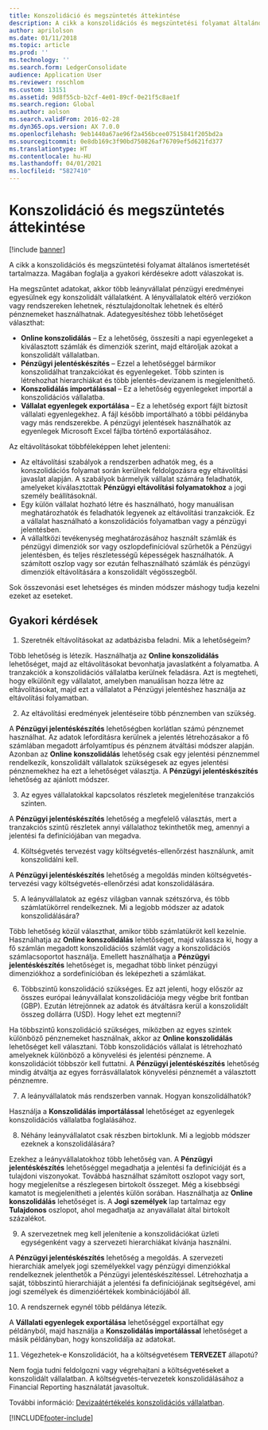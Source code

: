 ```yaml
---
title: Konszolidáció és megszüntetés áttekintése
description: A cikk a konszolidációs és megszüntetési folyamat általános ismertetését tartalmazza. Magában foglalja a gyakori kérdésekre adott válaszokat is.
author: aprilolson
ms.date: 01/11/2018
ms.topic: article
ms.prod: ''
ms.technology: ''
ms.search.form: LedgerConsolidate
audience: Application User
ms.reviewer: roschlom
ms.custom: 13151
ms.assetid: 9d8f55cb-b2cf-4e01-89cf-0e21f5c8ae1f
ms.search.region: Global
ms.author: aolson
ms.search.validFrom: 2016-02-28
ms.dyn365.ops.version: AX 7.0.0
ms.openlocfilehash: 9eb1440a67ae96f2a456bcee07515841f205bd2a
ms.sourcegitcommit: 0e8db169c3f90bd750826af76709ef5d621fd377
ms.translationtype: HT
ms.contentlocale: hu-HU
ms.lasthandoff: 04/01/2021
ms.locfileid: "5827410"
---
```

# <a name="consolidation-and-elimination-overview"></a>Konszolidáció és megszüntetés áttekintése

[!include [banner](../includes/banner.md)]

A cikk a konszolidációs és megszüntetési folyamat általános ismertetését tartalmazza. Magában foglalja a gyakori kérdésekre adott válaszokat is.

Ha megszűntet adatokat, akkor több leányvállalat pénzügyi eredményei egyesülnek egy konszolidált vállalatként. A lényvállalatok eltérő verziókon vagy rendszereken lehetnek, résztulajdonoltak lehetnek és eltérő pénznemeket használhatnak. Adategyesítéshez több lehetőséget választhat:

-   **Online konszolidálás** – Ez a lehetőség, összesíti a napi egyenlegeket a kiválasztott számlák és dimenziók szerint, majd eltároljak azokat a konszolidált vállalatban.
-   **Pénzügyi jelentéskészítés** – Ezzel a lehetőséggel bármikor konszolidálhat tranzakciókat és egyenlegeket. Több szinten is létrehozhat hierarchiákat és több jelentés-devizanem is megjeleníthető.
-   **Konszolidálás importálással** – Ez a lehetőség egyenlegeket importál a konszolidációs vállalatba.
-   **Vállalat egyenlegek exportálása** – Ez a lehetőség export fájlt biztosít vállalati egyenlegekhez. A fájl később importálható a többi példányba vagy más rendszerekbe. A pénzügyi jelentések használhatók az egyenlegek Microsoft Excel fájlba történő exportálásához.

Az eltávolításokat többféleképpen lehet jelenteni:

-   Az eltávolítási szabályok a rendszerben adhatók meg, és a konszolidációs folyamat során kerülnek feldolgozásra egy eltávolítási javaslat alapján. A szabályok bármelyik vállalat számára feladhatók, amelyeket kiválasztottak **Pénzügyi eltávolítási folyamatokhoz** a jogi személy beállításoknál.
-   Egy külön vállalat hozható létre és használható, hogy manuálisan meghatározhatók és feladhatók legyenek az eltávolítási tranzakciók. Ez a vállalat használható a konszolidációs folyamatban vagy a pénzügyi jelentésben.
-   A vállaltközi tevékenység meghatározásához használt számlák és pénzügyi dimenziók sor vagy oszlopdefinícióval szűrhetők a Pénzügyi jelentésben, és teljes részletességű képességek használhatók. A számított oszlop vagy sor ezután felhasználható számlák és pénzügyi dimenziók eltávolítására a konszolidált végösszegből.

Sok összevonási eset lehetséges és minden módszer máshogy tudja kezelni ezeket az eseteket.

## <a name="frequently-asked-questions"></a>Gyakori kérdések
1.  Szeretnék eltávolításokat az adatbázisba feladni. Mik a lehetőségeim?

Több lehetőség is létezik. Használhatja az **Online konszolidálás** lehetőséget, majd az eltávolításokat bevonhatja javaslatként a folyamatba. A tranzakciók a konszolidációs vállalatba kerülnek feladásra. Azt is megteheti, hogy elkülönít egy vállalatot, amelyben manuálisan hozza létre az eltávolításokat, majd ezt a vállalatot a Pénzügyi jelentéshez használja az eltávolítási folyamatban.

2.  Az eltávolítási eredmények jelentéseire több pénznemben van szükség.

A **Pénzügyi jelentéskészítés** lehetőségben korlátlan számú pénznemet használhat. Az adatok lefordításra kerülnek a jelentés létrehozásakor a fő számlában megadott árfolyamtípus és pénznem átváltási módszer alapján. Azonban az **Online konszolidálás** lehetőség csak egy jelentési pénznemmel rendelkezik, konszolidált vállalatok szükségesek az egyes jelentési pénznemekhez ha ezt a lehetőséget választja. A **Pénzügyi jelentéskészítés** lehetőség az ajánlott módszer.

3.  Az egyes vállalatokkal kapcsolatos részletek megjelenítése tranzakciós szinten.

A **Pénzügyi jelentéskészítés** lehetőség a megfelelő választás, mert a tranzakciós szintű részletek annyi vállalathoz tekinthetők meg, amennyi a jelentési fa definíciójában van megadva.

4.  Költségvetés tervezést vagy költségvetés-ellenőrzést használunk, amit konszolidálni kell.

A **Pénzügyi jelentéskészítés** lehetőség a megoldás minden költségvetés-tervezési vagy költségvetés-ellenőrzési adat konszolidálására.

5.  A leányvállalatok az egész világban vannak szétszórva, és több számlatükörrel rendelkeznek. Mi a legjobb módszer az adatok konszolidálására?

Több lehetőség közül választhat, amikor több számlatükröt kell kezelnie. Használhatja az **Online konszolidálás** lehetőséget, majd válassza ki, hogy a fő számlán megadott konszolidációs számlát vagy a konszolidációs számlacsoportot használja. Emellett használhatja a **Pénzügyi jelentéskészítés** lehetőséget is, megadhat több linket pénzügyi dimenziókhoz a sordefinícióban és leképezheti a számlákat.

6.  Többszintű konszolidáció szükséges. Ez azt jelenti, hogy először az összes európai leányvállalat konszolidációja megy végbe brit fontban (GBP). Ezután létrejönnek az adatok és átváltásra kerül a konszolidált összeg dollárra (USD). Hogy lehet ezt megtenni?

Ha többszintű konszolidáció szükséges, miközben az egyes szintek különböző pénznemeket használnak, akkor az **Online konszolidálás** lehetőséget kell választani. Több konszolidációs vállalat is létrehozható amelyeknek különböző a könyvelési és jelentési pénzneme. A konszolidációt többször kell futtatni. A **Pénzügyi jelentéskészítés** lehetőség mindig átváltja az egyes forrásvállalatok könyvelési pénznemét a választott pénznemre.

7.  A leányvállalatok más rendszerben vannak. Hogyan konszolidálhatók?

Használja a **Konszolidálás importálással** lehetőséget az egyenlegek konszolidációs vállalatba foglalásához.

8.  Néhány leányvállalatot csak részben birtoklunk. Mi a legjobb módszer ezeknek a konszolidálására?

Ezekhez a leányvállalatokhoz több lehetőség van. A **Pénzügyi jelentéskészítés** lehetőséggel megadhatja a jelentési fa definícióját és a tulajdoni viszonyokat. Továbbá használhat számított oszlopot vagy sort, hogy megjelenítse a részlegesen birtokolt összeget. Még a kisebbségi kamatot is megjelenítheti a jelentés külön sorában. Használhatja az **Online konszolidálás** lehetőséget is. A **Jogi személyek** lap tartalmaz egy **Tulajdonos** oszlopot, ahol megadhatja az anyavállalat által birtokolt százalékot.

9.  A szervezetnek meg kell jelenítenie a konszolidációkat üzleti egységenként vagy a szervezeti hierarchiákat kívánja használni.

A **Pénzügyi jelentéskészítés** lehetőség a megoldás. A szervezeti hierarchiák amelyek jogi személyekkel vagy pénzügyi dimenziókkal rendelkeznek jelenthetők a Pénzügyi jelentéskészítéssel. Létrehozhatja a saját, többszintű hierarchiáját a jelentési fa definíciójának segítségével, ami jogi személyek és dimenzióértékek kombinációjából áll.

10. A rendszernek egynél több példánya létezik.

A **Vállalati egyenlegek exportálása** lehetőséggel exportálhat egy példányból, majd használja a **Konszolidálás importálással** lehetőséget a másik példányban, hogy konszolidálja az adatokat.

11. Végezhetek-e Konszolidációt, ha a költségvetésem **TERVEZET** állapotú? 
            
Nem fogja tudni feldolgozni vagy végrehajtani a költségvetéseket a konszolidált vállalatban. A költségvetés-tervezetek konszolidálásához a Financial Reporting használatát javasoltuk.

További információ: [Devizaátértékelés konszolidációs vállalatban](../general-ledger/currency-revaluation-consolidation-company.md).




[!INCLUDE[footer-include](../../includes/footer-banner.md)]